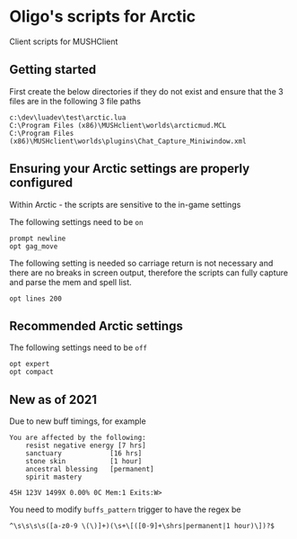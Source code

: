 # Oligo's scripts for Arctic
Client scripts for MUSHClient

## Getting started

First create the below directories if they do not exist and ensure that the 3 files are in the following 3 file paths

```
c:\dev\luadev\test\arctic.lua
C:\Program Files (x86)\MUSHclient\worlds\arcticmud.MCL
C:\Program Files (x86)\MUSHclient\worlds\plugins\Chat_Capture_Miniwindow.xml
```

## Ensuring your Arctic settings are properly configured

Within Arctic - the scripts are sensitive to the in-game settings

The following settings need to be ```on```
```
prompt newline
opt gag_move
```

The following setting is needed so carriage return is not necessary and there are no breaks in screen output, therefore the scripts can fully capture and parse the mem and spell list.
```
opt lines 200
``` 

## Recommended Arctic settings

The following settings need to be ```off```
```
opt expert
opt compact
``` 


## New as of 2021

Due to new buff timings, for example
```
You are affected by the following:
    resist negative energy [7 hrs]
    sanctuary            [16 hrs]
    stone skin           [1 hour]
    ancestral blessing   [permanent]
    spirit mastery

45H 123V 1499X 0.00% 0C Mem:1 Exits:W>
```

You need to modify `buffs_pattern` trigger to have the regex be
```
^\s\s\s\s([a-z0-9 \(\)]+)(\s+\[([0-9]+\shrs|permanent|1 hour)\])?$
```
